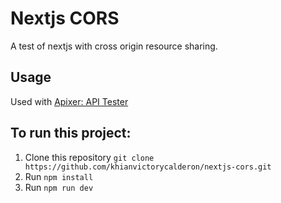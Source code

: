 # Nextjs CORS
A test of nextjs with cross origin resource sharing.

## Usage
Used with [Apixer: API Tester](https://apixer.vercel.app/)

## To run this project:
1. Clone this repository `git clone https://github.com/khianvictorycalderon/nextjs-cors.git`
2. Run `npm install`
3. Run `npm run dev`
